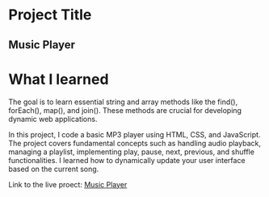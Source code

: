 # Project Title

<h2>Music Player</h2>

# What I learned

<p>The goal is to learn essential string and array methods like the find(), forEach(), map(), and join(). These methods are crucial for developing dynamic web applications.</p>

<p> In this project, I code a basic MP3 player using HTML, CSS, and JavaScript. The project covers fundamental concepts such as handling audio playback, managing a playlist, implementing play, pause, next, previous, and shuffle functionalities. I learned how to dynamically update your user interface based on the current song.</p>

<p>Link to the live proect: <a href="https://anyanwujohnpaul.github.io/music_player/">Music Player</a></p>